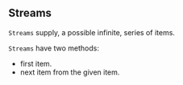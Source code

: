 ## Streams

``Streams`` supply, a possible infinite, series of items. 

``Streams`` have two methods:
- first item.
- next item from the given item.


